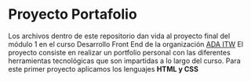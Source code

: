 # Proyecto Portafolio

Los archivos dentro de este repositorio dan vida al proyecto final del módulo 1 en el curso Desarrollo Front End de la organización [ADA ITW](https://adaitw.org/)
El proyecto consiste en realizar un portfolio personal con las diferentes herramientas tecnológicas que son impartidas a lo largo del curso. Para este primer proyecto aplicamos los lenguajes **HTML y CSS**
